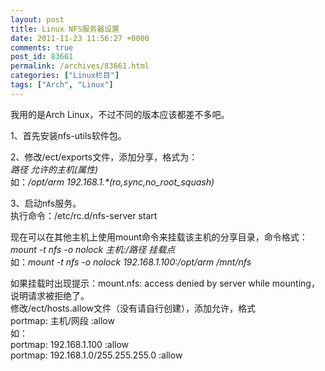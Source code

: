 ```yaml
---
layout: post
title: Linux NFS服务器设置
date: 2011-11-23 11:56:27 +0000
comments: true
post_id: 83661
permalink: /archives/83661.html
categories: ["Linux栏目"]
tags: ["Arch", "Linux"]
---
```


我用的是Arch Linux，不过不同的版本应该都差不多吧。

1、首先安装nfs-utils软件包。

2、修改/ect/exports文件，添加分享，格式为：  
<em>路径 允许的主机(属性)</em>  
如：<em>/opt/arm 192.168.1.*(ro,sync,no_root_squash)</em>

3、启动nfs服务。  
执行命令：/etc/rc.d/nfs-server start

现在可以在其他主机上使用mount命令来挂载该主机的分享目录，命令格式：<em>mount -t nfs -o nolock 主机:/路径 挂载点 </em>  
如：<em>mount -t nfs -o nolock 192.168.1.100:/opt/arm /mnt/nfs </em>

如果挂载时出现提示：mount.nfs: access denied by server while mounting，说明请求被拒绝了。  
修改/ect/hosts.allow文件（没有请自行创建），添加允许，格式  
portmap: 主机/网段 :allow  
如：  
portmap: 192.168.1.100 :allow  
portmap: 192.168.1.0/255.255.255.0 :allow  
